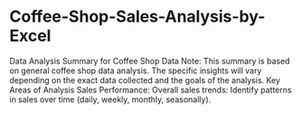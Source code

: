 # Coffee-Shop-Sales-Analysis-by-Excel
Data Analysis Summary for Coffee Shop Data Note: This summary is based on general coffee shop data analysis. The specific insights will vary depending on the exact data collected and the goals of the analysis.  Key Areas of Analysis Sales Performance:  Overall sales trends: Identify patterns in sales over time (daily, weekly, monthly, seasonally).
